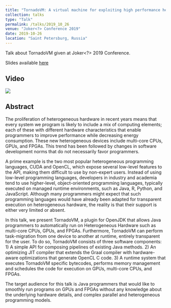 ```yaml
---
title: "TornadoVM: A virtual machine for exploiting high performance heterogeneous hardware"
collection: talks
type: "Talk"
permalink: /talks/2019_10_26
venue: "Joker<?> Conference 2019"
date: 2019-10-26
location: "Saint Petersburg, Russia"
---
```


Talk about TornadoVM given at Joker<?> 2019 Conference.

Slides available [here](https://github.com/jjfumero/jjfumero.github.io/blob/master/files/Joker2019-TornadoVM_JuanFumero.pdf)


## Video

[![](http://img.youtube.com/vi/6oRmxjoe03g/0.jpg)](http://www.youtube.com/watch?v=6oRmxjoe03g "TornadoVM @ Joker<?> 2019")


## Abstract


The proliferation of heterogeneous hardware in recent years means that every system we program is likely to include a mix of computing elements; each of these with different hardware characteristics that enable programmers to improve performance while decreasing energy consumption. These new heterogeneous devices include multi-core CPUs, GPUs, and FPGAs. This trend has been followed by changes in software development norms that do not necessarily favor programmers.

A prime example is the two most popular heterogeneous programming languages, CUDA and OpenCL, which expose several low-level features to the API, making them difficult to use by non-expert users. Instead of using low-level programming languages, developers in industry and academia tend to use higher-level, object-oriented programming languages, typically executed on managed runtime environments, such as Java, R, Python, and JavaScript. Although many programmers might expect that such programming languages would have already been adapted for transparent execution on heterogeneous hardware, the reality is that their support is either very limited or absent.

In this talk, we present TornadoVM, a plugin for OpenJDK that allows Java programmers to automatically run on Heterogeneous Hardware such as multi-core CPUs, GPUs, and FPGAs. Furthermore, TornadoVM can perform task-migration from one device to another at runtime, entirely transparent for the user. To do so, TornadoVM consists of three software components: 1) A simple API for composing pipelines of existing Java methods. 2) An optimizing JIT compiler that extends the Graal compiler with hardware-aware optimizations that generate OpenCL C code. 3) A runtime system that executes TornadoVM specific bytecodes, performs memory management and schedules the code for execution on GPUs, multi-core CPUs, and FPGAs.

The target audience for this talk is Java programmers that would like to smoothly run programs on GPUs and FPGAs without any knowledge about the underlying hardware details, and complex parallel and heterogeneous programming models.
